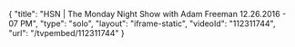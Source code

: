 {
    "title": "HSN | The Monday Night Show with Adam Freeman 12.26.2016 - 07 PM",
    "type": "solo",
    "layout": "iframe-static",
    "videoId": "112311744",
    "url": "\/tvpembed\/112311744"
}